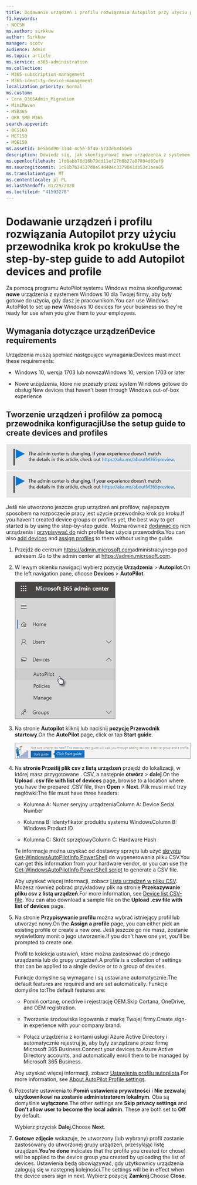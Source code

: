 ```yaml
---
title: Dodawanie urządzeń i profilu rozwiązania Autopilot przy użyciu przewodnika krok po kroku
f1.keywords:
- NOCSH
ms.author: sirkkuw
author: Sirkkuw
manager: scotv
audience: Admin
ms.topic: article
ms.service: o365-administration
ms.collection:
- M365-subscription-management
- M365-identity-device-management
localization_priority: Normal
ms.custom:
- Core_O365Admin_Migration
- MiniMaven
- MSB365
- OKR_SMB_M365
search.appverid:
- BCS160
- MET150
- MOE150
ms.assetid: be5b6d90-3344-4c5e-bf40-5733eb845beb
description: Dowiedz się, jak skonfigurować nowe urządzenia z systemem Windows 10 dla firmy za pomocą programu AutoPilot systemu Windows 10.
ms.openlocfilehash: 1fd0abb76d16b79dd11ef27b6b27a87894d89ef9
ms.sourcegitcommit: 1c91b7b24537d0e54d484c3379043db53c1aea65
ms.translationtype: MT
ms.contentlocale: pl-PL
ms.lasthandoff: 01/29/2020
ms.locfileid: "41593278"
---
```

# <a name="use-the-step-by-step-guide-to-add-autopilot-devices-and-profile"></a><span data-ttu-id="98f7c-103">Dodawanie urządzeń i profilu rozwiązania Autopilot przy użyciu przewodnika krok po kroku</span><span class="sxs-lookup"><span data-stu-id="98f7c-103">Use the step-by-step guide to add Autopilot devices and profile</span></span>

<span data-ttu-id="98f7c-104">Za pomocą programu AutoPilot systemu Windows można skonfigurować **nowe** urządzenia z systemem Windows 10 dla Twojej firmy, aby były gotowe do użycia, gdy dasz je pracownikom.</span><span class="sxs-lookup"><span data-stu-id="98f7c-104">You can use Windows AutoPilot to set up **new** Windows 10 devices for your business so they're ready for use when you give them to your employees.</span></span>
  
## <a name="device-requirements"></a><span data-ttu-id="98f7c-105">Wymagania dotyczące urządzeń</span><span class="sxs-lookup"><span data-stu-id="98f7c-105">Device requirements</span></span>

<span data-ttu-id="98f7c-106">Urządzenia muszą spełniać następujące wymagania:</span><span class="sxs-lookup"><span data-stu-id="98f7c-106">Devices must meet these requirements:</span></span>
  
- <span data-ttu-id="98f7c-107">Windows 10, wersja 1703 lub nowsza</span><span class="sxs-lookup"><span data-stu-id="98f7c-107">Windows 10, version 1703 or later</span></span>
    
- <span data-ttu-id="98f7c-108">Nowe urządzenia, które nie przeszły przez system Windows gotowe do obsługi</span><span class="sxs-lookup"><span data-stu-id="98f7c-108">New devices that haven't been through Windows out-of-box experience</span></span>
    
## <a name="use-the-setup-guide-to-create-devices-and-profiles"></a><span data-ttu-id="98f7c-109">Tworzenie urządzeń i profilów za pomocą przewodnika konfiguracji</span><span class="sxs-lookup"><span data-stu-id="98f7c-109">Use the setup guide to create devices and profiles</span></span>

<span data-ttu-id="98f7c-110">[![Etykieta informująca, że centrum administracyjne zmienia się, a więcej informacji na ten temat możesz znaleźć w witrynie aka.ms/aboutM365preview.](media/m365admincenterchanging.png)](https://docs.microsoft.com/office365/admin/microsoft-365-admin-center-preview)</span><span class="sxs-lookup"><span data-stu-id="98f7c-110">[![Label to let you know the admin center is changing and you can find more details at aka.ms/aboutM365preview.](media/m365admincenterchanging.png)](https://docs.microsoft.com/office365/admin/microsoft-365-admin-center-preview)</span></span>

<span data-ttu-id="98f7c-111">Jeśli nie utworzono jeszcze grup urządzeń ani profilów, najlepszym sposobem na rozpoczęcie pracy jest użycie przewodnika krok po kroku.</span><span class="sxs-lookup"><span data-stu-id="98f7c-111">If you haven't created device groups or profiles yet, the best way to get started is by using the step-by-step guide.</span></span> <span data-ttu-id="98f7c-112">Można również [dodawać do](create-and-edit-autopilot-devices.md) nich urządzenia i [przypisywać do](create-and-edit-autopilot-profiles.md) nich profile bez użycia przewodnika.</span><span class="sxs-lookup"><span data-stu-id="98f7c-112">You can also [add devices](create-and-edit-autopilot-devices.md) and [assign profiles](create-and-edit-autopilot-profiles.md) to them without using the guide.</span></span> 
  
1. <span data-ttu-id="98f7c-113">Przejdź do centrum <a href="https://go.microsoft.com/fwlink/p/?linkid=837890" target="_blank">https://admin.microsoft.com</a>administracyjnego pod adresem .</span><span class="sxs-lookup"><span data-stu-id="98f7c-113">Go to the admin center at <a href="https://go.microsoft.com/fwlink/p/?linkid=837890" target="_blank">https://admin.microsoft.com</a>.</span></span>

2. <span data-ttu-id="98f7c-114">W lewym okienku nawigacji wybierz pozycję **Urządzenia** \> **Autopilot**.</span><span class="sxs-lookup"><span data-stu-id="98f7c-114">On the left navigation pane, choose **Devices** \> **AutoPilot**.</span></span>

    ![W centrum administracyjnym wybierz urządzenia, a następnie Autopilota.](media/AutoPilot.png)
  
2. <span data-ttu-id="98f7c-116">Na stronie **Autopilot** kliknij lub naciśnij **pozycję Przewodnik startowy**.</span><span class="sxs-lookup"><span data-stu-id="98f7c-116">On the **AutoPilot** page, click or tap **Start guide**.</span></span>
    
    ![Click Start guide for step-by-step instructions for Autopilot.](media/31662655-d1e6-437d-87ea-c0dec5da56f7.png)
  
3. <span data-ttu-id="98f7c-118">Na **stronie Prześlij plik csv z listą urządzeń** przejdź do lokalizacji, w której masz przygotowane . CSV, a następnie **otwórz** \> **dalej**.</span><span class="sxs-lookup"><span data-stu-id="98f7c-118">On the **Upload .csv file with list of devices** page, browse to a location where you have the prepared .CSV file, then **Open** \> **Next**.</span></span> <span data-ttu-id="98f7c-119">Plik musi mieć trzy nagłówki:</span><span class="sxs-lookup"><span data-stu-id="98f7c-119">The file must have three headers:</span></span>
    
    - <span data-ttu-id="98f7c-120">Kolumna A: Numer seryjny urządzenia</span><span class="sxs-lookup"><span data-stu-id="98f7c-120">Column A: Device Serial Number</span></span>
    
    - <span data-ttu-id="98f7c-121">Kolumna B: Identyfikator produktu systemu Windows</span><span class="sxs-lookup"><span data-stu-id="98f7c-121">Column B: Windows Product ID</span></span>
    
    - <span data-ttu-id="98f7c-122">Kolumna C: Skrót sprzętowy</span><span class="sxs-lookup"><span data-stu-id="98f7c-122">Column C: Hardware Hash</span></span>
    
    <span data-ttu-id="98f7c-123">Te informacje można uzyskać od dostawcy sprzętu lub użyć [skryptu Get-WindowsAutoPilotInfo PowerShell](https://www.powershellgallery.com/packages/Get-WindowsAutoPilotInfo) do wygenerowania pliku CSV.</span><span class="sxs-lookup"><span data-stu-id="98f7c-123">You can get this information from your hardware vendor, or you can use the [Get-WindowsAutoPilotInfo PowerShell script](https://www.powershellgallery.com/packages/Get-WindowsAutoPilotInfo) to generate a CSV file.</span></span> 
    
    <span data-ttu-id="98f7c-p103">Aby uzyskać więcej informacji, zobacz [Lista urządzeń w pliku CSV](https://support.office.com/article/932e3676-2491-49f0-9177-d893d2f5276e). Możesz również pobrać przykładowy plik na stronie **Przekazywanie pliku csv z listą urządzeń**.</span><span class="sxs-lookup"><span data-stu-id="98f7c-p103">For more information, see [Device list CSV-file](https://support.office.com/article/932e3676-2491-49f0-9177-d893d2f5276e). You can also download a sample file on the **Upload .csv file with list of devices** page.</span></span> 
    
4. <span data-ttu-id="98f7c-126">Na stronie **Przypisywanie profilu** można wybrać istniejący profil lub utworzyć nowy.</span><span class="sxs-lookup"><span data-stu-id="98f7c-126">On the **Assign a profile** page, you can either pick an existing profile or create a new one.</span></span> <span data-ttu-id="98f7c-127">Jeśli jeszcze go nie masz, zostanie wyświetlony monit o jego utworzenie.</span><span class="sxs-lookup"><span data-stu-id="98f7c-127">If you don't have one yet, you'll be prompted to create one.</span></span> 
    
    <span data-ttu-id="98f7c-128">Profil to kolekcja ustawień, które można zastosować do jednego urządzenia lub do grupy urządzeń.</span><span class="sxs-lookup"><span data-stu-id="98f7c-128">A profile is a collection of settings that can be applied to a single device or to a group of devices.</span></span>
    
    <span data-ttu-id="98f7c-129">Funkcje domyślne są wymagane i są ustawiane automatycznie.</span><span class="sxs-lookup"><span data-stu-id="98f7c-129">The default features are required and are set automatically.</span></span> <span data-ttu-id="98f7c-130">Funkcje domyślne to:</span><span class="sxs-lookup"><span data-stu-id="98f7c-130">The default features are:</span></span>
    
    - <span data-ttu-id="98f7c-131">Pomiń cortanę, onedrive i rejestrację OEM.</span><span class="sxs-lookup"><span data-stu-id="98f7c-131">Skip Cortana, OneDrive, and OEM registration.</span></span>
    
    - <span data-ttu-id="98f7c-132">Tworzenie środowiska logowania z marką Twojej firmy.</span><span class="sxs-lookup"><span data-stu-id="98f7c-132">Create sign-in experience with your company brand.</span></span>
    
    - <span data-ttu-id="98f7c-133">Połącz urządzenia z kontami usługi Azure Active Directory i automatycznie rejestruj je, aby były zarządzane przez firmę Microsoft 365 Business.</span><span class="sxs-lookup"><span data-stu-id="98f7c-133">Connect your devices to Azure Active Directory accounts, and automatically enroll them to be managed by Microsoft 365 Business.</span></span>
    
    <span data-ttu-id="98f7c-134">Aby uzyskać więcej informacji, zobacz [Ustawienia profilu autopilota](autopilot-profile-settings.md).</span><span class="sxs-lookup"><span data-stu-id="98f7c-134">For more information, see [About AutoPilot Profile settings](autopilot-profile-settings.md).</span></span> 
    
5. <span data-ttu-id="98f7c-135">Pozostałe ustawienia to **Pomiń ustawienia prywatności** i **Nie zezwalaj użytkownikowi na zostanie administratorem lokalnym**. Oba są domyślnie **wyłączone**.</span><span class="sxs-lookup"><span data-stu-id="98f7c-135">The other settings are **Skip privacy settings** and **Don't allow user to become the local admin**. These are both set to **Off** by default.</span></span> 
    
    <span data-ttu-id="98f7c-136">Wybierz przycisk **Dalej**.</span><span class="sxs-lookup"><span data-stu-id="98f7c-136">Choose **Next**.</span></span>
    
6. <span data-ttu-id="98f7c-137">**Gotowe zdjęcie** wskazuje, że utworzony (lub wybrany) profil zostanie zastosowany do utworzonej grupy urządzeń, przesyłając listę urządzeń.</span><span class="sxs-lookup"><span data-stu-id="98f7c-137">**You're done** indicates that the profile you created (or chose) will be applied to the device group you created by uploading the list of devices.</span></span> <span data-ttu-id="98f7c-138">Ustawienia będą obowiązywać, gdy użytkownicy urządzenia zalogują się w następnej kolejności.</span><span class="sxs-lookup"><span data-stu-id="98f7c-138">The settings will be in effect when the device users sign in next.</span></span> <span data-ttu-id="98f7c-139">Wybierz pozycję **Zamknij**.</span><span class="sxs-lookup"><span data-stu-id="98f7c-139">Choose **Close**.</span></span>
    